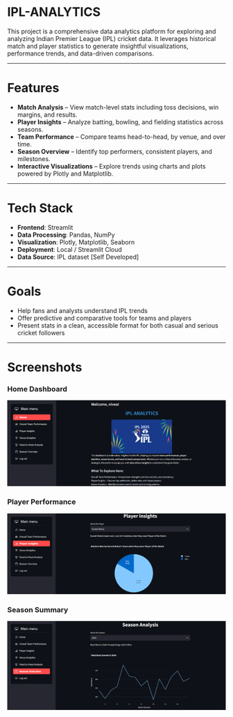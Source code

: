 # IPL-ANALYTICS

This project is a comprehensive data analytics platform for exploring and analyzing Indian Premier League (IPL) cricket data. It leverages historical match and player statistics to generate insightful visualizations, performance trends, and data-driven comparisons.

---

# Features

-  **Match Analysis** – View match-level stats including toss decisions, win margins, and results.
-  **Player Insights** – Analyze batting, bowling, and fielding statistics across seasons.
-  **Team Performance** – Compare teams head-to-head, by venue, and over time.
-  **Season Overview** – Identify top performers, consistent players, and milestones.
-  **Interactive Visualizations** – Explore trends using charts and plots powered by Plotly and Matplotlib.

---

# Tech Stack

- **Frontend**: Streamlit
- **Data Processing**: Pandas, NumPy
- **Visualization**: Plotly, Matplotlib, Seaborn
- **Deployment**: Local / Streamlit Cloud
- **Data Source**: IPL dataset [Self Developed]

---

#  Goals

- Help fans and analysts understand IPL trends
- Offer predictive and comparative tools for teams and players
- Present stats in a clean, accessible format for both casual and serious cricket followers

---

# Screenshots

### Home Dashboard
![Dashboard Screenshot](screenshots/dashboard.png)

### Player Performance
![Player Stats Screenshot](screenshots/player_performance.png)

### Season Summary
![Season Overview Screenshot](screenshots/season_overview.png)




